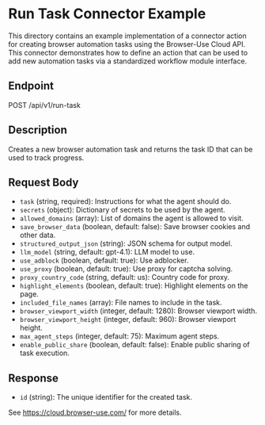 # Run Task Connector Example

This directory contains an example implementation of a connector action for creating browser automation tasks using the Browser-Use Cloud API. This connector demonstrates how to define an action that can be used to add new automation tasks via a standardized workflow module interface.

## Endpoint
POST /api/v1/run-task

## Description
Creates a new browser automation task and returns the task ID that can be used to track progress.

## Request Body
- `task` (string, required): Instructions for what the agent should do.
- `secrets` (object): Dictionary of secrets to be used by the agent.
- `allowed_domains` (array): List of domains the agent is allowed to visit.
- `save_browser_data` (boolean, default: false): Save browser cookies and other data.
- `structured_output_json` (string): JSON schema for output model.
- `llm_model` (string, default: gpt-4.1): LLM model to use.
- `use_adblock` (boolean, default: true): Use adblocker.
- `use_proxy` (boolean, default: true): Use proxy for captcha solving.
- `proxy_country_code` (string, default: us): Country code for proxy.
- `highlight_elements` (boolean, default: true): Highlight elements on the page.
- `included_file_names` (array): File names to include in the task.
- `browser_viewport_width` (integer, default: 1280): Browser viewport width.
- `browser_viewport_height` (integer, default: 960): Browser viewport height.
- `max_agent_steps` (integer, default: 75): Maximum agent steps.
- `enable_public_share` (boolean, default: false): Enable public sharing of task execution.

## Response
- `id` (string): The unique identifier for the created task.

See https://cloud.browser-use.com/ for more details.
